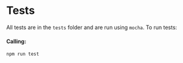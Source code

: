 
# Tests

All tests are in the `tests` folder and are run using `mocha`. To run tests:

#### Calling:

```sh
npm run test
```

